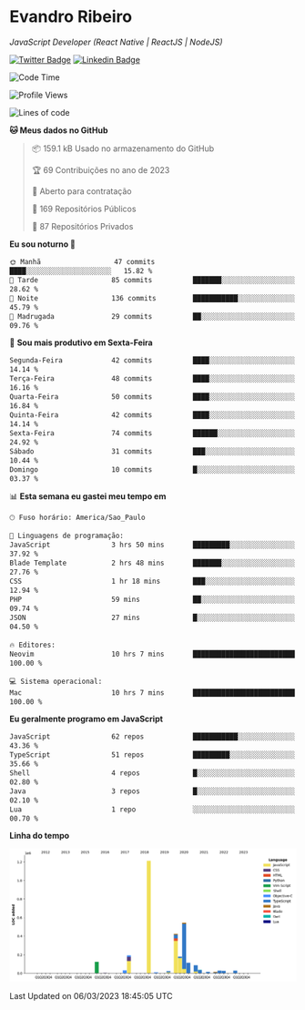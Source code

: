 # Evandro **Ribeiro**

*JavaScript Developer (React Native | ReactJS | NodeJS)*

[![Twitter Badge](https://img.shields.io/badge/-@ribeiroevandro-201B2D?style=flat-square&labelColor=201B2D&logo=twitter&logoColor=white&link=https://twitter.com/ribeiroevandro)](https://twitter.com/ribeiroevandro) 
[![Linkedin Badge](https://img.shields.io/badge/-Evandro%20Ribeiro-201B2D?style=flat-square&logo=Linkedin&logoColor=white&link=https://www.linkedin.com/in/ribeiroevandro)](https://www.linkedin.com/in/ribeiroevandro) 


<!--START_SECTION:waka-->
![Code Time](http://img.shields.io/badge/Code%20Time-3%2C136%20hrs%2034%20mins-blue)

![Profile Views](http://img.shields.io/badge/Visualizac%C3%B5es%20do%20perfil-35-blue)

![Lines of code](https://img.shields.io/badge/Desde%20o%20Hello%20World%20eu%20escrevi-2.8%20million%20linhas%20de%20c%C3%B3digo-blue)

**🐱 Meus dados no GitHub** 

> 📦 159.1 kB Usado no armazenamento do GitHub 
 > 
> 🏆 69 Contribuições no ano de 2023
 > 
> 💼 Aberto para contratação
 > 
> 📜 169 Repositórios Públicos 
 > 
> 🔑 87 Repositórios Privados 
 > 
**Eu sou noturno 🦉** 

```text
🌞 Manhã                  47 commits          ████░░░░░░░░░░░░░░░░░░░░░   15.82 % 
🌆 Tarde                  85 commits          ███████░░░░░░░░░░░░░░░░░░   28.62 % 
🌃 Noite                  136 commits         ███████████░░░░░░░░░░░░░░   45.79 % 
🌙 Madrugada              29 commits          ██░░░░░░░░░░░░░░░░░░░░░░░   09.76 % 
```
📅 **Sou mais produtivo em Sexta-Feira** 

```text
Segunda-Feira            42 commits          ████░░░░░░░░░░░░░░░░░░░░░   14.14 % 
Terça-Feira              48 commits          ████░░░░░░░░░░░░░░░░░░░░░   16.16 % 
Quarta-Feira             50 commits          ████░░░░░░░░░░░░░░░░░░░░░   16.84 % 
Quinta-Feira             42 commits          ████░░░░░░░░░░░░░░░░░░░░░   14.14 % 
Sexta-Feira              74 commits          ██████░░░░░░░░░░░░░░░░░░░   24.92 % 
Sábado                   31 commits          ███░░░░░░░░░░░░░░░░░░░░░░   10.44 % 
Domingo                  10 commits          █░░░░░░░░░░░░░░░░░░░░░░░░   03.37 % 
```


📊 **Esta semana eu gastei meu tempo em** 

```text
🕑︎ Fuso horário: America/Sao_Paulo

💬 Linguagens de programação: 
JavaScript               3 hrs 50 mins       █████████░░░░░░░░░░░░░░░░   37.92 % 
Blade Template           2 hrs 48 mins       ███████░░░░░░░░░░░░░░░░░░   27.76 % 
CSS                      1 hr 18 mins        ███░░░░░░░░░░░░░░░░░░░░░░   12.94 % 
PHP                      59 mins             ██░░░░░░░░░░░░░░░░░░░░░░░   09.74 % 
JSON                     27 mins             █░░░░░░░░░░░░░░░░░░░░░░░░   04.50 % 

🔥 Editores: 
Neovim                   10 hrs 7 mins       █████████████████████████   100.00 % 

💻 Sistema operacional: 
Mac                      10 hrs 7 mins       █████████████████████████   100.00 % 
```

**Eu geralmente programo em JavaScript** 

```text
JavaScript               62 repos            ███████████░░░░░░░░░░░░░░   43.36 % 
TypeScript               51 repos            █████████░░░░░░░░░░░░░░░░   35.66 % 
Shell                    4 repos             █░░░░░░░░░░░░░░░░░░░░░░░░   02.80 % 
Java                     3 repos             █░░░░░░░░░░░░░░░░░░░░░░░░   02.10 % 
Lua                      1 repo              ░░░░░░░░░░░░░░░░░░░░░░░░░   00.70 % 
```



**Linha do tempo**

![Lines of Code chart](https://raw.githubusercontent.com/ribeiroevandro/ribeiroevandro/main/assets/bar_graph.png)


 Last Updated on 06/03/2023 18:45:05 UTC
<!--END_SECTION:waka-->
